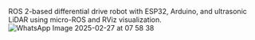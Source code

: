 ROS 2-based differential drive robot with ESP32, Arduino, and ultrasonic LiDAR using micro-ROS and RViz visualization.
![WhatsApp Image 2025-02-27 at 07 58 38](https://github.com/user-attachments/assets/b5503df0-f69b-4a97-b1ce-94222457da43)
